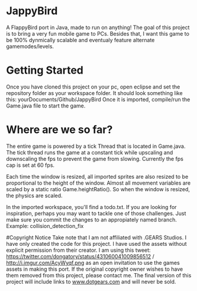 # JappyBird
A FlappyBird port in Java, made to run on anything! The goal of this project is to bring a very fun mobile game to PCs. Besides that, I want this game to be 100% dynmically scalable and eventualy feature alternate gamemodes/levels.

# Getting Started
Once you have cloned this project on your pc, open eclipse and set the repository folder as your workspace folder. It should look something like this: yourDocuments/Github/JappyBird Once it is imported, compile/run the Game.java file to start the game.

# Where are we so far?
The entire game is powered by a tick Thread that is located in Game.java. The tick thread runs the game at a constant tick while upscaling and downscaling the fps to prevent the game from slowing. Currently the fps cap is set at 60 fps.

Each time the window is resized, all imported sprites are also resized to be proportional to the height of the window. Almost all movement variables are scaled by a static ratio Game.heightRatio(). So when the window is resized, the physics are scaled. 

In the imported workspace, you'll find a todo.txt. If you are looking for inspiration, perhaps you may want to tackle one of those challenges. Just make sure you commit the changes to an appropiately named branch. Example: collision_detection_fix

#Copyright Notice
Take note that I am not affiliated with .GEARS Studios. I have only created the code for this project. I have used the assets without explicit permission from their creator. I am using this tweet: https://twitter.com/dongatory/status/431060041009856512 / http://i.imgur.com/AcyWyqf.png as an open invitation to use the games assets in making this port. If the original copyright owner wishes to have them removed from this project, please contact me. The final version of this project will include links to www.dotgears.com and will never be sold.
